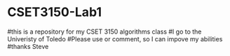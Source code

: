 # CSET3150-Lab1
#this is a repository for my CSET 3150 algorithms class 
#I go to the Univeristy of Toledo
#Please use or comment, so I can impove my abilities
#thanks Steve
